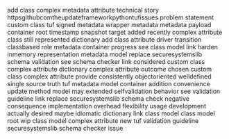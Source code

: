 add class complex metadata attribute technical story httpsgithubcomtheupdateframeworkpythontufissues problem statement custom class tuf signed metadata wrapper metadata metadata payload container root timestamp snapshot target added recently complex attribute class still represented dictionary add class attribute driver transition classbased role metadata container progress see class model link harden inmemory representation metadata model replace securesystemslib schema validation see schema checker link considered custom class complex attribute dictionary complex attribute outcome chosen custom class complex attribute provide consistently objectoriented welldefined single source truth tuf metadata model container addition convenience update method model may extended selfvalidation behavior see validation guideline link replace securesystemslib schema check negative consequence implementation overhead flexibility usage development actually desired maybe idiomatic dictionary link class model class model root wip class model complex attribute new tuf validation guideline securesystemslib schema checker issue